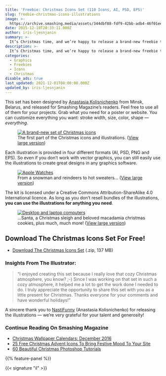 ```yaml
---
title: 'Freebie: Christmas Icons Set (110 Icons, AI, PSD, EPS)'
slug: freebie-christmas-icons-illustrations
image: >-
  https://archive.smashing.media/assets/344dbf88-fdf9-42bb-adb4-46f01eedd629/325022f9-392e-4b02-887e-2ba836b45bcc/santa-icon-set-preview.png
date: 2015-12-18T20:33:11.000Z
author: iris-ljesnjanin
summary: >-
  It’s Christmas time, and we’re happy to release a brand-new freebie today, just for you! A set of 110 Christmas icons and illustrations that you can you use for sending your Christmas greetings and for any commercial projects.
description: >-
  It’s Christmas time, and we’re happy to release a brand-new freebie today, just for you! A set of 110 Christmas icons and illustrations that you can you use for sending your Christmas greetings and for any commercial projects.
categories:
  - Graphics
  - Freebies
  - Icons
  - Christmas
disable_ads: true
last_updated: 2021-12-01T08:00:00.000Z
updated_by: iris-ljesnjanin
---
```


This set has been designed by [Anastasia Kolisnichenko](https://www.behance.net/nastifunny) from Minsk, Belarus, and released for Smashing Magazine’s readers. Feel free to use all of them for your projects. Grab what you need for a poster or website. You can customize everything you want: stroke width, size, color, shape &mdash; *everything*.

<figure class="fwi"><a href="/wp-content/uploads/2015/12/Santa-and-Christmas-Icons-Set.png"><img loading="lazy" decoding="async" src="https://archive.smashing.media/assets/344dbf88-fdf9-42bb-adb4-46f01eedd629/325022f9-392e-4b02-887e-2ba836b45bcc/santa-icon-set-preview.png" alt="A brand-new set of Christmas icons" /></a><figcaption>The first part of the Christmas icons and illustrations. (<a href="/wp-content/uploads/2015/12/Santa-and-Christmas-Icons-Set.png">View large version</a>)</figcaption></figure>

Each illustration is provided in four different formats (AI, PSD, PNG and EPS). So even if you don’t work with vector graphics, you can still easily use the illustrations to create great designs in any graphics software.

<figure class="fwi"><a href="/wp-content/uploads/2015/12/Santa-and-Christmas-Icons-Set-2-large.png"><img loading="lazy" decoding="async" src="https://archive.smashing.media/assets/344dbf88-fdf9-42bb-adb4-46f01eedd629/6d77fccf-bfdc-484b-a59b-1e831ea0f5e5/santa-and-christmas-icons-set-2-preview.png" alt="Apple Watches" /></a><figcaption>From a snowman and reindeers to hot sweaters… (<a href="/wp-content/uploads/2015/12/Santa-and-Christmas-Icons-Set-2-large.png">View large version</a>)</figcaption></figure>

The kit is licensed under a Creative Commons Attribution-ShareAlike 4.0 International licence. As long as you don’t resell bundles of the illustrations, <strong>you can use the illustrations for anything you need</strong>.

<figure class="fwi"><a href="/wp-content/uploads/2015/12/Santa-and-Christmas-Icons-Set-1-large.png"><img loading="lazy" decoding="async" src="https://archive.smashing.media/assets/344dbf88-fdf9-42bb-adb4-46f01eedd629/8dec9499-9534-4b47-ab4e-0c79a0423c1c/santa-and-christmas-icons-set-1-preview.png" alt="Desktop and laptop computers" /></a><figcaption>…Santa, a Christmas sleigh and beloved macadamia christmas cookies, plus much, much more! (<a href="/wp-content/uploads/2015/12/Santa-and-Christmas-Icons-Set-1-large.png">View large version</a>)</figcaption></figure>

## Download The Christmas Icons Set For Free!

*   [Download The Christmas Icons Set](https://www.dropbox.com/s/3bu343t2v7loed4/Christmas%20Icon%20Set.zip?dl=0) (.zip, 137 MB)

### Insights From The Illustrator:

<blockquote>“I enjoyed creating this set because I really love that cozy Christmas atmosphere, you know? ;-) Since I was working on that set in such a cozy atmosphere, it helped me a lot to get the work done I needed to do. I truly appreciate the opportunity to share this set with you as a little present for Christmas. Thanks everyone for your comments and have wonderful holidays!”</blockquote>

A sincere thank you to <a href="https://www.behance.net/nastifunny">NastiFunny</a> (Anastasia Kolisnichenko) for releasing the illustrations &mdash; we’re very grateful for your talent and generosity!

### Continue Reading On Smashing Magazine

- [Christmas Wallpaper Calendars: December 2016](https://www.smashingmagazine.com/2016/11/christmas-wallpaper-calendars-2016/)
- [25 Free Christmas Advent Icons To Bring Festive Mood To Your Site](https://www.smashingmagazine.com/2016/12/freebie-christmas-advent-icon-set-25-icons-ai-eps-svg-png-pdf/)
- [60 Beautiful Christmas Photoshop Tutorials](https://www.smashingmagazine.com/2008/12/beautiful-christmas-photoshop-tutorials/)

{{% feature-panel %}}

{{< signature "il" >}}
